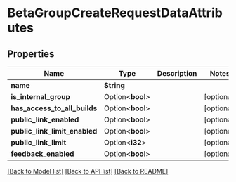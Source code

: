 # BetaGroupCreateRequestDataAttributes

## Properties

Name | Type | Description | Notes
------------ | ------------- | ------------- | -------------
**name** | **String** |  | 
**is_internal_group** | Option<**bool**> |  | [optional]
**has_access_to_all_builds** | Option<**bool**> |  | [optional]
**public_link_enabled** | Option<**bool**> |  | [optional]
**public_link_limit_enabled** | Option<**bool**> |  | [optional]
**public_link_limit** | Option<**i32**> |  | [optional]
**feedback_enabled** | Option<**bool**> |  | [optional]

[[Back to Model list]](../README.md#documentation-for-models) [[Back to API list]](../README.md#documentation-for-api-endpoints) [[Back to README]](../README.md)


